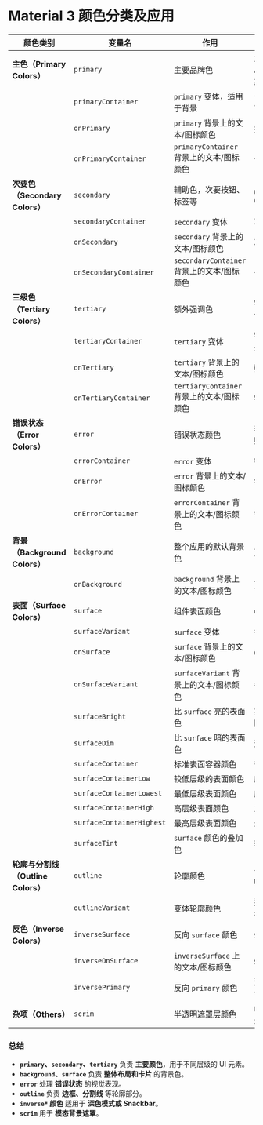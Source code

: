 # **Material 3 颜色分类及应用**

| 颜色类别                       | 变量名                       | 作用                               | 适用场景                    |
|----------------------------|---------------------------|----------------------------------|-------------------------|
| **主色（Primary Colors）**     | `primary`                 | 主要品牌色                            | 主要按钮、AppBar、选中状态        |
|                            | `primaryContainer`        | `primary` 变体，适用于背景               | 卡片背景、大面积背景              |
|                            | `onPrimary`               | `primary` 背景上的文本/图标颜色            | 按钮文字、图标                 |
|                            | `onPrimaryContainer`      | `primaryContainer` 背景上的文本/图标颜色   | 卡片内文字、图标                |
| **次要色（Secondary Colors）**  | `secondary`               | 辅助色，次要按钮、标签等                     | `OutlinedButton`、`Chip` |
|                            | `secondaryContainer`      | `secondary` 变体                   | 次要 UI 背景                |
|                            | `onSecondary`             | `secondary` 背景上的文本/图标颜色          | 次要按钮文字                  |
|                            | `onSecondaryContainer`    | `secondaryContainer` 背景上的文本/图标颜色 | 卡片内次要文本                 |
| **三级色（Tertiary Colors）**   | `tertiary`                | 额外强调色                            | 特殊强调文本或组件               |
|                            | `tertiaryContainer`       | `tertiary` 变体                    | 特殊 UI 组件的背景             |
|                            | `onTertiary`              | `tertiary` 背景上的文本/图标颜色           | 强调文字                    |
|                            | `onTertiaryContainer`     | `tertiaryContainer` 背景上的文本/图标颜色  | 特殊 UI 内文本               |
| **错误状态（Error Colors）**     | `error`                   | 错误状态颜色                           | 表单验证错误、失败按钮             |
|                            | `errorContainer`          | `error` 变体                       | 错误消息背景                  |
|                            | `onError`                 | `error` 背景上的文本/图标颜色              | 错误文本、图标                 |
|                            | `onErrorContainer`        | `errorContainer` 背景上的文本/图标颜色     | 错误提示框内文字                |
| **背景（Background Colors）**  | `background`              | 整个应用的默认背景色                       | 页面背景                    |
|                            | `onBackground`            | `background` 背景上的文本/图标颜色         | 页面主文本                   |
| **表面（Surface Colors）**     | `surface`                 | 组件表面颜色                           | `Card`、`Dialog`         |
|                            | `surfaceVariant`          | `surface` 变体                     | 多层级表面背景                 |
|                            | `onSurface`               | `surface` 背景上的文本/图标颜色            | `Card` 内文字              |
|                            | `onSurfaceVariant`        | `surfaceVariant` 背景上的文本/图标颜色     | 多层背景文本                  |
|                            | `surfaceBright`           | 比 `surface` 亮的表面色                | 提供更明亮的层次区分              |
|                            | `surfaceDim`              | 比 `surface` 暗的表面色                | 深色模式下使用                 |
|                            | `surfaceContainer`        | 标准表面容器颜色                         | 普通层级 UI                 |
|                            | `surfaceContainerLow`     | 较低层级的表面颜色                        | 底部 UI 容器                |
|                            | `surfaceContainerLowest`  | 最低层级表面颜色                         | 应用最底层背景                 |
|                            | `surfaceContainerHigh`    | 高层级表面颜色                          | 重要层级 UI                 |
|                            | `surfaceContainerHighest` | 最高层级表面颜色                         | 最高层级 UI                 |
|                            | `surfaceTint`             | `surface` 颜色的叠加色                 | 轻微色调调整                  |
| **轮廓与分割线（Outline Colors）** | `outline`                 | 轮廓颜色                             | `TextField`、`Divider`   |
|                            | `outlineVariant`          | 变体轮廓颜色                           | 适用于不同边框风格               |
| **反色（Inverse Colors）**     | `inverseSurface`          | 反向 `surface` 颜色                  | `Snackbar` 背景           |
|                            | `inverseOnSurface`        | `inverseSurface` 上的文本/图标颜色       | `Snackbar` 文本           |
|                            | `inversePrimary`          | 反向 `primary` 颜色                  | 深色模式下的对比色               |
| **杂项（Others）**             | `scrim`                   | 半透明遮罩层颜色                         | `Modal`、`Drawer` 背景     |

### **总结**
- **`primary`、`secondary`、`tertiary`** 负责 **主要颜色**，用于不同层级的 UI 元素。
- **`background`、`surface`** 负责 **整体布局和卡片** 的背景色。
- **`error`** 处理 **错误状态** 的视觉表现。
- **`outline`** 负责 **边框、分割线** 等轮廓部分。
- **`inverse*` 颜色** 适用于 **深色模式或 Snackbar**。
- **`scrim`** 用于 **模态背景遮罩**。